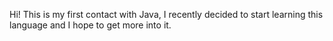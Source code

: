 <p>Hi! This is my first contact with Java, I recently decided to start learning this language and I hope to get more into it.</p>
